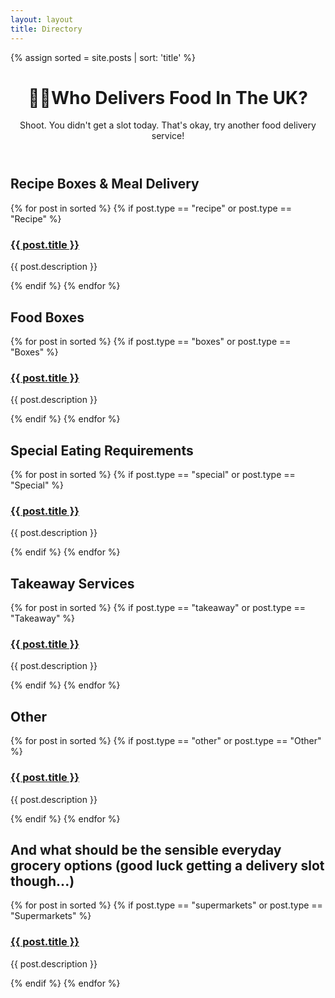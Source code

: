 ```yaml
---
layout: layout
title: Directory
---
```

{% assign sorted = site.posts | sort: 'title' %}

<header>
  <h1><span>🚚💨</span>Who Delivers Food In The UK?</h1>
  <p>Shoot. You didn't get a slot today. That's okay, try another food delivery service!</p>
</header>

<h2>Recipe Boxes & Meal Delivery</h2>
{% for post in sorted %}
{% if post.type == "recipe" or post.type == "Recipe" %}
<article>
  <h3><a href="{{ post.source }}">{{ post.title }}</a></h3>
  <p>{{ post.description }}</p>
</article>
{% endif %}
{% endfor %}

<h2>Food Boxes</h2>
{% for post in sorted %}
{% if post.type == "boxes" or post.type == "Boxes" %}
<article>
  <h3><a href="{{ post.source }}">{{ post.title }}</a></h3>
  <p>{{ post.description }}</p>
</article>
{% endif %}
{% endfor %}

<h2>Special Eating Requirements</h2>
{% for post in sorted %}
{% if post.type == "special" or post.type == "Special" %}
<article>
  <h3><a href="{{ post.source }}">{{ post.title }}</a></h3>
  <p>{{ post.description }}</p>
</article>
{% endif %}
{% endfor %}

<h2>Takeaway Services</h2>
{% for post in sorted %}
{% if post.type == "takeaway" or post.type == "Takeaway"  %}
<article>
  <h3><a href="{{ post.source }}">{{ post.title }}</a></h3>
  <p>{{ post.description }}</p>
</article>
{% endif %}
{% endfor %}

<h2>Other</h2>
{% for post in sorted %}
{% if post.type == "other" or post.type == "Other" %}
<article>
  <h3><a href="{{ post.source }}">{{ post.title }}</a></h3>
  <p>{{ post.description }}</p>
</article>
{% endif %}
{% endfor %}

<h2>And what should be the sensible everyday grocery options (good luck getting a delivery slot though...)</h2>
{% for post in sorted %}
{% if post.type == "supermarkets" or post.type == "Supermarkets" %}
<article>
  <h3><a href="{{ post.source }}">{{ post.title }}</a></h3>
  <p>{{ post.description }}</p>
</article>
{% endif %}
{% endfor %}
